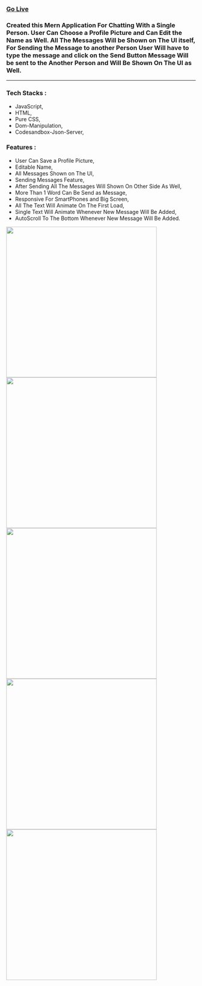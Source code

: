 <h3><a href="https://chat-application-by-rahim.netlify.app/" target="_blank">Go Live</a></h3>
 <h3>Created this Mern Application For Chatting With a Single Person. User Can Choose a Profile Picture and Can Edit the Name as  Well. All The Messages Will be Shown on The UI itself, For Sending the Message to another Person User Will have to type the message and click on the Send Button Message Will be sent to the Another Person and Will Be Shown On The UI as Well.</h3>
 <hr />
 
 <h3>Tech Stacks : </h3>
 <ul>
 <li>JavaScript,</li>
 <li>HTML,</li>
 <li>Pure CSS,</li>
 <li>Dom-Manipulation,</li>
 <li>Codesandbox-Json-Server,</li>
</ul>

<h3>Features : </h3>
<ul>
 <li>User Can Save a Profile Picture,</li>
 <li>Editable Name,</li>
 <li>All Messages Shown on The UI,</li>
 <li>Sending Messages Feature,</li>
 <li>After Sending All The Messages Will Shown On Other Side As Well,</li>
 <li>More Than 1 Word Can Be Send as Message,</li>
 <li>Responsive For SmartPhones and Big Screen,</li>
 <li>All The Text Will Animate On The First Load,</li>
 <li>Single Text Will Animate Whenever New Message Will Be Added,</li>
 <li>AutoScroll To The Bottom Whenever New Message Will Be Added.</li>
 
</ul>



<img  src="https://user-images.githubusercontent.com/101566073/200148677-f7dee273-5687-4298-9dd8-1872c7036126.jpeg" width="400" />
<img src="https://user-images.githubusercontent.com/101566073/200148681-d9ddae60-d178-4059-98cc-39fdc38c2197.jpeg" width="400" />
<img src="https://user-images.githubusercontent.com/101566073/200148690-1e0c7080-1a20-4660-a532-33af618c2598.jpeg" width="400" />
<img src="https://user-images.githubusercontent.com/101566073/200148709-7e90c7b7-943c-41ac-b72f-09692131953f.jpeg" width="400" />
<img src="https://user-images.githubusercontent.com/101566073/200148713-4af78df2-51a8-4990-8568-1b85fbc8656c.jpeg" width="400" />
